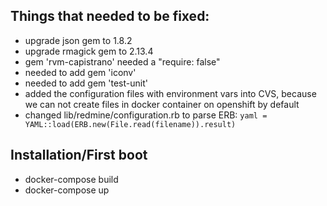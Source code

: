 ## Things that needed to be fixed:

* upgrade json gem to 1.8.2
* upgrade rmagick gem to 2.13.4
* gem 'rvm-capistrano' needed a "require: false"
* needed to add gem 'iconv'
* needed to add gem 'test-unit'
* added the configuration files with environment vars into CVS, because we can not create files in docker container on openshift by default
* changed lib/redmine/configuration.rb to parse ERB: `yaml = YAML::load(ERB.new(File.read(filename)).result)`

## Installation/First boot

* docker-compose build
* docker-compose up
